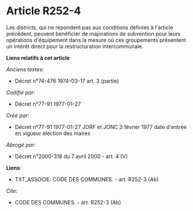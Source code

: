 # Article R252-4

Les districts, qui ne répondent pas aux conditions définies à l'article précédent, peuvent bénéficier de majorations de
subvention pour leurs opérations d'équipement dans la mesure où ces groupements présentent un intérêt direct pour la
restructuration intercommunale.

**Liens relatifs à cet article**

_Anciens textes_:

  - Décret n°74-476 1974-03-17 art. 3 (partie)

_Codifié par_:

  - Décret n°77-91 1977-01-27

_Créé par_:

  - Décret n°77-91 1977-01-27 JORF et JONC 3 février 1977 date d'entrée en vigueur élection des maires

_Abrogé par_:

  - Décret n°2000-318 du 7 avril 2000 - art. 4 (V)

**Liens**:

  - TXT_ASSOCIE: CODE DES COMMUNES. - art. R252-3 (Ab)

_Cite_:

  - CODE DES COMMUNES. - art. R252-3 (Ab)
